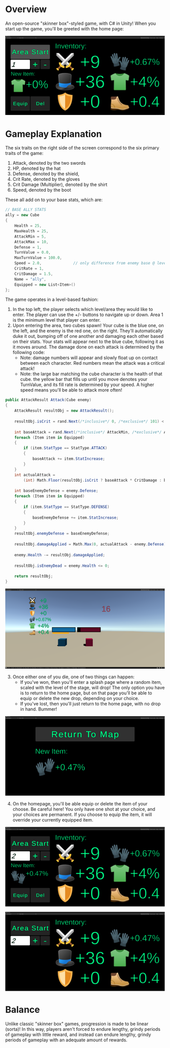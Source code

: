 # Overview
An open-source "skinner box"-styled game, with C# in Unity! When you start up the game, you'll be greeted with the home page:

![Image of Game](images/screenshot_of_game.PNG)

# Gameplay Explanation
The six traits on the right side of the screen correspond to the six primary traits of the game: 
1. Attack, denoted by the two swords
2. HP, denoted by the hat
3. Defense, denoted by the shield,
4. Crit Rate, denoted by the gloves
5. Crit Damage (Multiplier), denoted by the shirt 
6. Speed, denoted by the boot

These all add on to your base stats, which are:
```c#
// BASE ALLY STATS
ally = new Cube
{
    Health = 25,
    MaxHealth = 25,
    AttackMin = 5,
    AttackMax = 10,
    Defense = 1,
    TurnValue = 0.0,
    MaxTurnValue = 100.0,
    Speed = 2.0,              // only difference from enemy base @ level 1
    CritRate = 1,
    CritDamage = 1.5,
    Name = "ally",
    Equipped = new List<Item>()
};
```

The game operates in a level-based fashion:
1. In the top left, the player selects which level/area they would like to enter. The player can use the +/- buttons to navigate up or down. Area 1 is the minimum level that player can enter.
2. Upon entering the area, two cubes spawn! Your cube is the blue one, on the left, and the enemy is the red one, on the right. They'll automatically duke it out, bumping off of one another and damaging each other based on their stats. Your stats will appear next to the blue cube, following it as it moves around. The damage done on each attack is determined by the following code: 
    * Note: damage numbers will appear and slowly float up on contact between each character. Red numbers mean the attack was a critical attack!
    * Note: the large bar matching the cube character is the health of that cube. the yellow bar that fills up until you move denotes your TurnValue, and its fill rate is determined by your speed. A higher speed means you'll be able to attack more often!
```c#
public AttackResult Attack(Cube enemy)
{
    AttackResult resultObj = new AttackResult();

    resultObj.isCrit = rand.Next(/*inclusive*/ 0, /*exclusive*/ 101) < CritRate;
    
    int baseAttack = rand.Next(/*inclusive*/ AttackMin, /*exclusive*/ AttackMax);
    foreach (Item item in Equipped)
    {
        if (item.StatType == StatType.ATTACK)
        {
            baseAttack += item.StatIncrease;
        }
    }
    int actualAttack = 
        (int) Math.Floor(resultObj.isCrit ? baseAttack * CritDamage : baseAttack);

    int baseEnemyDefense = enemy.Defense;
    foreach (Item item in Equipped)
    {
        if (item.StatType == StatType.DEFENSE)
        {
            baseEnemyDefense += item.StatIncrease;
        }
    }
    resultObj.enemyDefense = baseEnemyDefense;
    
    resultObj.damageApplied = Math.Max(0, actualAttack - enemy.Defense);
    
    enemy.Health -= resultObj.damageApplied;
    
    resultObj.isEnemyDead = enemy.Health <= 0;

    return resultObj;
}
```

![Image of Combat](images/combat_example.PNG)

3. Once either one of you die, one of two things can happen:
    * If you've won, then you'll enter a splash page where a random item, scaled with the level of the stage, will drop! The only option you have is to return to the home page, but on that page you'll be able to equip or delete the new drop, depending on your choice.
    * If you've lost, then you'll just return to the home page, with no drop in hand. Bummer!

![Image of DropPage](images/item_example.PNG)

4. On the homepage, you'll be able equip or delete the item of your choose. Be careful here! You only have one shot at your choice, and your choices are permanent. If you choose to equip the item, it will override your currently equipped item.

![Before Equip](images/homepage_replace_item_before.PNG)

![After Equip](images/homepage_replace_item_after.PNG)

# Balance

Unlike classic "skinner box" games, progression is made to be linear (sorta)! In this way, players aren't forced to endure lengthy, grindy periods of gameplay with little reward, and instead can endure lengthy, grindy periods of gameplay with an adequate amount of rewards.
